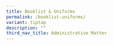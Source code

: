 ```yaml
---
title: Booklist & Uniforms
permalink: /booklist-uniforms/
variant: tiptap
description: ""
third_nav_title: Administrative Matter
---
```

